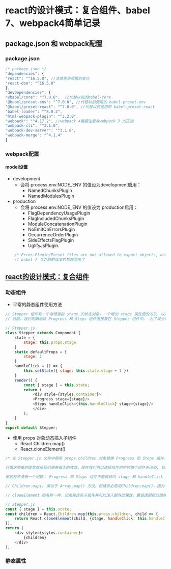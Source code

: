 # react的设计模式：复合组件、babel 7、webpack4简单记录

## package.json 和 webpack配置

### package.json

```js
/* package.json */
"dependencies": {
"react": "^16.5.0", //注意生命周期的变化
"react-dom": "^16.5.0"
},
"devDependencies": {
"@babel/core": "^7.0.0",  //代替以前的babel-core
"@babel/preset-env": "^7.0.0", //代替以前使用的 babel-preset-env
"@babel/preset-react": "^7.0.0", //代替以前使用的 babel-preset-react
"babel-loader": "^8.0.2",
"html-webpack-plugin": "^3.2.0",
"webpack": "^4.17.2", //webpack 4需要注意与webpack 3 的区别
"webpack-cli": "^3.1.0",
"webpack-dev-server": "^3.1.8",
"webpack-merge": "^4.1.4"
}
```

### webpack配置

#### model设置

* development
  * 会将 process.env.NODE_ENV 的值设为development启用：
    * NamedChunksPlugin
    * NamedModulesPlugin
* production
  * 会将 process.env.NODE_ENV 的值设为 production启用：
    * FlagDependencyUsagePlugin
    * FlagIncludedChunksPlugin
    * ModuleConcatenationPlugin
    * NoEmitOnErrorsPlugin
    * OccurrenceOrderPlugin
    * SideEffectsFlagPlugin
    * UglifyJsPlugin.

```js
    /* Error:Plugin/Preset files are not allowed to export objects, only functions*/
    // babel 7 与之前的版本的依赖混用了
```

## [react的设计模式：复合组件](http://imweb.io/topic/5b3f03f44d378e703a4f4456)

### 动态组件

* 平常的静态组件使用方法

```js
// Stepper 组件有一个存储当前 stage 的状态对象，一个增加 stage 属性值的方法，以及一个 render 方法，它返回包含2个子组件的div。
// 目前，我们明确地将 Progress 和 Steps 组件直接放在 Stepper 组件中。 为了减少这种静态写法，我们可以使用 props 对象动态插入子组件。

// Stepper.js
class Stepper extends Component {
    state = {
        stage: this.props.stage
    }
    static defaultProps = {
        stage: 1
    }
    handleClick = () => {
        this.setState({ stage: this.state.stage + 1 })
    }
    render() {
        const { stage } = this.state;
        return (
            <div style={styles.container}>
            <Progress stage={stage}/>
            <Steps handleClick={this.handleClick} stage={stage}/>
            </div>
        );
    }
}
export default Stepper;

```

* 使用 props 对象动态插入子组件
  * React.Children.map()
  * React.cloneElement()

```js
/* 在 Stepper.js 文件中使用 props.children 对象替换 Progress 和 Steps 组件，并将它们放在 App.js中的 Stepper 组件内。

只需这简单的改变就给我们带来很大的收益。现在我们可以选择组件树中的哪个组件先渲染; 我们可以选择进度块是在左侧还是右侧。

但这种方法有一个问题： Progress 和 Steps 组件不能再访问 stage 和 handleClick 属性了。 为了让每个子组件获取它们需要的属性，我们需要手动遍历每个子组件并向其注入这些属性。 我们可以使用 react API 提供的一些辅助方法来实现。 两个方法是： Children.map() 和 cloneElement()。 */

// Children.map() 类似于 Array.map() 方法。但请务必使用Children.map()，因为 children.props 具有不透明的数据结构，使得 Array.map() 方法不适合此用例。

// cloneElement 如名称一样，它克隆这些子组件并可以注入额外的属性，最后返回新的组件。

// Stepper.js
const { stage } = this.state;
const children = React.Children.map(this.props.children, child => {
    return React.cloneElement(child, {stage, handleClick: this.handleClick})
});
return (
    <div style={styles.container}>
        {children}
    </div>
);

```

### 静态属性